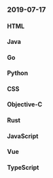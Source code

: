 ### 2019-07-17

#### HTML

#### Java

#### Go

#### Python

#### CSS

#### Objective-C

#### Rust

#### JavaScript

#### Vue

#### TypeScript
